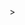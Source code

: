 <!--Xavier, Brandon--->

<!---10/29/25--->

<!--10/30/25, 10/31/25--->

<!---This is our webpage that has our top 10 favorite video games, movies!!!---->

<!--Peer Review:Kellen Dixon - Nice design, site works well, 10/10------>>
